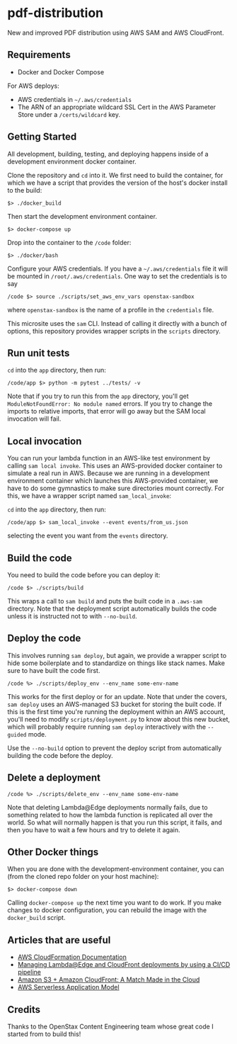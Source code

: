# pdf-distribution

New and improved PDF distribution using AWS SAM and AWS CloudFront.

## Requirements

* Docker and Docker Compose

For AWS deploys:

* AWS credentials in `~/.aws/credentials`
* The ARN of an appropriate wildcard SSL Cert in the AWS Parameter Store under a `/certs/wildcard` key.

## Getting Started

All development, building, testing, and deploying happens inside of a development environment docker container.

Clone the repository and `cd` into it.  We first need to build the container, for which we have a script that provides the version of the host's docker install to the build:

`$> ./docker_build`

Then start the development environment container.

`$> docker-compose up`

Drop into the container to the `/code` folder:

`$> ./docker/bash`

Configure your AWS credentials.  If you have a `~/.aws/credentials` file it will be mounted in `/root/.aws/credentials`.  One way to set the credentials is to say

`/code $> source ./scripts/set_aws_env_vars openstax-sandbox`

where `openstax-sandbox` is the name of a profile in the `credentials` file.

This microsite uses the `sam` CLI. Instead of calling it directly with a bunch of options, this repository provides wrapper scripts in the `scripts` directory.

## Run unit tests

`cd` into the `app` directory, then run:

`/code/app $> python -m pytest ../tests/ -v`

Note that if you try to run this from the `app` directory, you'll get `ModuleNotFoundError: No module named` errors.  If you try to change the imports to relative imports, that error will go away but the SAM local invocation will fail.

## Local invocation

You can run your lambda function in an AWS-like test environment by calling `sam local invoke`.  This uses an AWS-provided docker container to simulate a real run in AWS.  Because we are running in a development environment container which launches this AWS-provided container, we have to do some gymnastics to make sure directories mount correctly.  For this, we have a wrapper script named `sam_local_invoke`:

`cd` into the `app` directory, then run:

`/code/app $> sam_local_invoke --event events/from_us.json`

selecting the event you want from the `events` directory.

## Build the code

You need to build the code before you can deploy it:

`/code $> ./scripts/build`

This wraps a call to `sam build` and puts the built code in a `.aws-sam` directory.  Note that the deployment script automatically builds the code unless it is instructed not to with `--no-build`.

## Deploy the code

This involves running `sam deploy`, but again, we provide a wrapper script to hide some boilerplate and to standardize on things like stack names.  Make sure to have built the code first.

`/code %> ./scripts/deploy_env --env_name some-env-name`

This works for the first deploy or for an update.  Note that under the covers, `sam deploy` uses an AWS-managed S3 bucket for storing the built code.  If this is the first time you're running the deployment within an AWS account, you'll need to modify `scripts/deployment.py` to know about this new bucket, which will probably require running `sam deploy` interactively with the `--guided` mode.

Use the `--no-build` option to prevent the deploy script from automatically building the code before the deploy.

## Delete a deployment

`/code %> ./scripts/delete_env --env_name some-env-name`

Note that deleting Lambda@Edge deployments normally fails, due to something related to how the lambda function is replicated all over the world.  So what will normally happen is that you run this script, it fails, and then you have to wait a few hours and try to delete it again.

## Other Docker things

When you are done with the development-environment container, you can (from the cloned repo folder on your host machine):

`$> docker-compose down`

Calling `docker-compose up` the next time you want to do work.  If you make changes to docker configuration, you can rebuild the image with the `docker_build` script.

## Articles that are useful

- [AWS CloudFormation Documentation][aws-cloudformation]
- [Managing Lambda@Edge and CloudFront deployments by using a CI/CD pipeline][aws-cf-lambda-ci]
- [Amazon S3 + Amazon CloudFront: A Match Made in the Cloud][aws-cf-s3]
- [AWS Serverless Application Model][aws-sam]

[aws-cloudformation]: https://docs.aws.amazon.com/AWSCloudFormation/latest/UserGuide/Welcome.html
[aws-sam]: https://aws.amazon.com/serverless/sam/
[aws-cf-lambda-ci]: https://docs.aws.amazon.com/cli/latest/userguide/cli-configure-options.html
[aws-cf-s3]: https://aws.amazon.com/blogs/networking-and-content-delivery/amazon-s3-amazon-cloudfront-a-match-made-in-the-cloud/

## Credits

Thanks to the OpenStax Content Engineering team whose great code I started from to build this!
